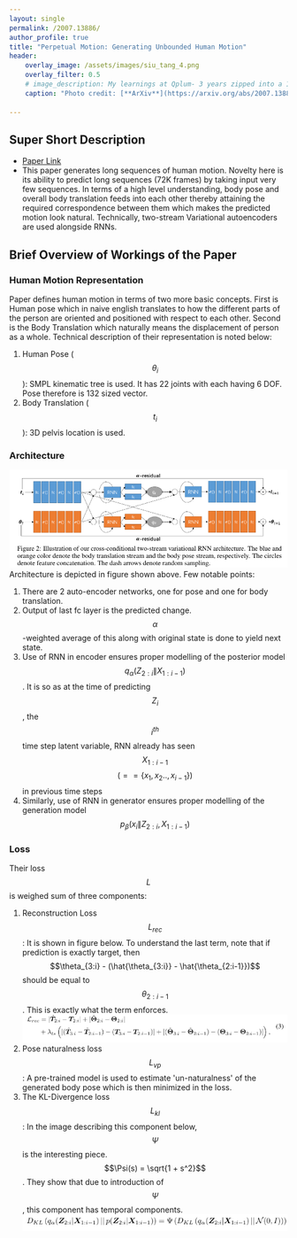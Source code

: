 ```yaml
---
layout: single
permalink: /2007.13886/
author_profile: true
title: "Perpetual Motion: Generating Unbounded Human Motion"
header:
    overlay_image: /assets/images/siu_tang_4.png
    overlay_filter: 0.5
    # image_description: My learnings at Qplum- 3 years zipped into a 10 min read
    caption: "Photo credit: [**ArXiv**](https://arxiv.org/abs/2007.13886)"

---
```


## Super Short Description
* [Paper Link](https://arxiv.org/abs/2007.13886)
* This paper generates long sequences of human motion. Novelty here is its ability to predict long sequences (72K frames) by taking input very few sequences. In terms of a high level understanding, body pose and overall body translation feeds into each other thereby attaining the required correspondence between them which makes the predicted motion look natural. Technically, two-stream Variational autoencoders are used alongside RNNs.

## Brief Overview of Workings of the Paper

### Human Motion Representation
Paper defines human motion in terms of two more basic concepts. First is Human pose which in naive english translates to how the different parts of the person are oriented and positioned with respect to each other. Second is the Body Translation which naturally means the displacement of person as a whole.
Technical description of their representation is noted below:
1. Human Pose ($$\theta_i$$): SMPL kinematic tree is used. It has 22 joints with each having 6 DOF. Pose therefore is 132 sized vector.
2. Body Translation ($$t_i$$): 3D pelvis location is used.

### Architecture
<img src="../assets/images/siu_tang_1.png" alt="drawing"
title="Credits (https://arxiv.org/abs/2007.13886)"/>
Architecture is depicted in figure shown above. Few notable points:
1. There are 2 auto-encoder networks, one for pose and one for body translation.
2. Output of last fc layer is the predicted change. $$\alpha$$-weighted average of this along with original state is done to yield next state.
3. Use of RNN in encoder ensures proper modelling of the posterior model $$ q_{\alpha}(Z_{2:i}\|X_{1:i-1}) $$. It is so as at the time of predicting $$Z_i$$, the $$i^{th}$$ time step latent variable,  RNN already has seen $$X_{1:i-1}$$ $$(==\{x_1,x_2..,x_{i-1}\})$$ in previous time steps
4. Similarly, use of RNN in generator ensures proper modelling of the generation model $$p_{\beta}(x_i\|Z_{2:i},X_{1:i-1})$$

### Loss
Their loss $$L$$ is weighed sum of three components:
1. Reconstruction Loss $$L_{rec}$$: It is shown in figure below. To understand the last term, note that if prediction is exactly target, then  $$\theta_{3:i} - (\hat{\theta_{3:i}} - \hat{\theta_{2:i-1}})$$  should be equal to $$\theta_{2:i-1}$$. This is exactly what the term enforces.
<img src="../assets/images/siu_tang_2.png" alt="drawing"
title="Credits (https://arxiv.org/abs/2007.13886)"/>
2. Pose naturalness loss $$L_{vp}$$: A pre-trained model is used to estimate 'un-naturalness' of the generated body pose which is then minimized in the loss.
3. The KL-Divergence loss $$L_{kl}$$: In the image describing this component below, $$\Psi$$ is the interesting piece. $$\Psi(s) = \sqrt{1 + s^2}$$. They show that due to introduction of $$\Psi$$, this component has temporal components.
<img src="../assets/images/siu_tang_3.png" alt="drawing"
title="Credits (https://arxiv.org/abs/2007.13886)"/>

